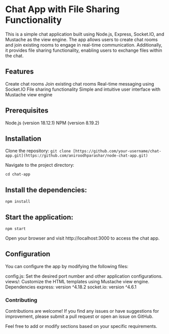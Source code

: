  # Chat App with File Sharing Functionality

This is a simple chat application built using Node.js, Express, Socket.IO, and Mustache as the view engine. The app allows users to create chat rooms and join existing rooms to engage in real-time communication. Additionally, it provides file sharing functionality, enabling users to exchange files within the chat.

## Features
Create chat rooms
Join existing chat rooms
Real-time messaging using Socket.IO
File sharing functionality
Simple and intuitive user interface with Mustache view engine

## Prerequisites
Node.js (version 18.12.1)
NPM (version 8.19.2)

## Installation
Clone the repository:
`git clone [https://github.com/your-username/chat-app.git](https://github.com/aniroodhparashar/node-chat-app.git)`

Navigate to the project directory:

`cd chat-app`

## Install the dependencies:

`npm install`

## Start the application:

`npm start`

Open your browser and visit http://localhost:3000 to access the chat app.

## Configuration
You can configure the app by modifying the following files:

config.js: Set the desired port number and other application configurations.
views/: Customize the HTML templates using Mustache view engine.
Dependencies
express: version ^4.18.2
socket.io: version ^4.6.1

### Contributing
Contributions are welcome! If you find any issues or have suggestions for improvement, please submit a pull request or open an issue on GitHub.

Feel free to add or modify sections based on your specific requirements.
